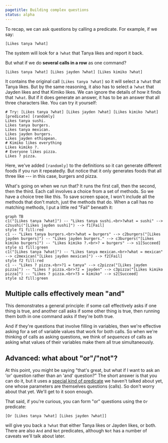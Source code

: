 ```yaml
---
pagetitle: Building complex questions
status: alpha
---
```


To recap, we can ask questions by calling a predicate.  For example, if we say:
```step
[Likes tanya ?what]
```
The system will look for a `?what` that Tanya likes and report it back.

But what if we do **several calls in a row** as one command?
```step
[Likes tanya ?what] [Likes jayden ?what] [Likes kimiko ?what]
```
It contains the original call `[Likes tanya ?what]` so it will select a `?what` that Tanya likes.  But by the same reasoning, it also has to select a `?what` that Jayden likes and that Kimiko likes.  We can ignore the details of how it finds that `?what`.  But if it does generate an answer, it has to be an answer that all three characters like.  You can try it yourself:
```Step
# Try: [Likes tanya ?what] [Likes jayden ?what] [Likes kimiko ?what]
[predicate] [randomly]
Likes tanya sushi.
Likes tanya burgers.
Likes tanya mexican.
Likes jayden burgers.
Likes jayden ethiopean.
# Kimiko likes everything
Likes kimiko ?.
# Everyone likes pizza.
Likes ? pizza.
```
Here, we've added `[randomly]` to the definitions so it can generate different foods if you run it repeatedly.  But notice that it only generates foods that all three like --- in this case, burgers and pizza.

What's going on when we run that?  It runs the first call, then the second, then the third.  Each call involves a choice from a set of methods.  So we have a choice tree like this.  To save screen space, I won't include all the methods that don't match, just the methods that do.  When a call has no matching methods, I put a little red "Fail" beneath it:
```mermaid
graph TB
c1("[Likes tanya ?what]") -- "Likes tanya sushi.<br>?what = sushi" --> c2sushi("[Likes jayden sushi]") --> f1[Fail]
style f1 fill:red
c1 -- "Likes tanya burgers.<br>?what = burgers" --> c2burgers("[Likes jayden burgers]") -- "Likes jayden burgers." --> c3burgers("[Likes kimiko burgers]") -- "Likes kimiko ?.<br>? = burgers" --> s1[Succeed]
style s1 fill:green
c1("[Likes tanya ?what]") -- "Likes tanya mexican.<br>?what = mexican" --> c2mexican("[Likes jayden mexican]") --> f2[Fail]
style f2 fill:red
c1 -- "Likes ? pizza.<br>?1 = tanya" --> c2pizza("[Likes jayden pizza]") -- "Likes ? pizza.<br>?2 = jayden" --> c3pizza("[Likes kimiko pizza]") -- "Likes ? pizza.<br>?3 = kimiko" --> s2[Succeed]
style s2 fill:green
```

## Multiple calls effectively mean "and"

This demonstrates a general principle: if some call effectively asks if one thing is true, and another call asks if some other thing is true, then running them both in one command asks if they're both true.

And if they're questions that involve filling in variables, then we're effective asking for a set of variable values that work for both calls.  So when we're thinking of calls as asking questions, we think of *sequences* of calls as asking what values of their variables make them all true simultaneously.

## Advanced: what about "or"/"not"?

At this point, you might be saying "that's great, but what if I want to ask an 'or' question rather than an 'and' question?"  The short answer is that you can do it, but it uses a [special kind of predicate](higher-order_tasks) we haven't talked about yet, one whose parameters are themselves questions (calls).  So don't worry about that yet.  We'll get to it soon enough.

That said, if you're curious, you can form "or" questions using the `Or` predicate:
```step
[Or [Likes tanya ?what] [Likes jayden ?what]]
```
will give you back a `?what` that either Tanya likes or Jayden likes, or both.  There are also `And` and `Not` predicates, although `Not` has a number of caveats we'll talk about later.

